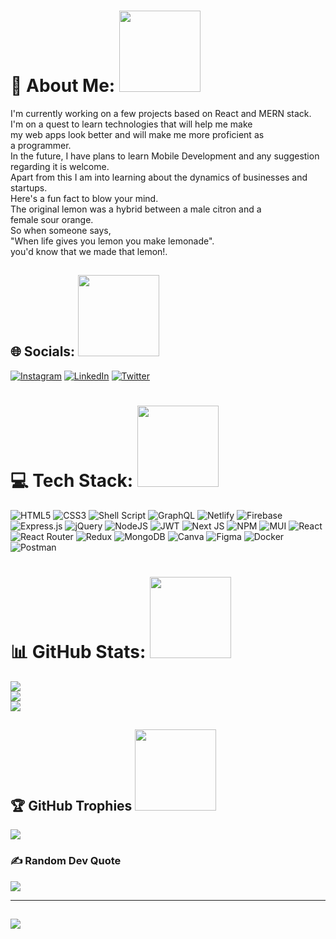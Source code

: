 # 💫 About Me:    <img src = "https://media.giphy.com/media/Q2T7BXRiDFPJcPoA7Z/giphy.gif" width = "130"/>
I'm currently working on a few projects based on React and MERN stack.<br>I'm on a quest to learn technologies that will help me make<br>my web apps look better and will make me more proficient as<br>a programmer.<br>In the future, I have plans to learn Mobile Development and any suggestion<br>regarding it is welcome.<br>Apart from this I am into learning about the dynamics of businesses and<br>startups.<br>Here's a fun fact to blow your mind.<br>The original lemon was a hybrid between a male citron and a<br>female sour orange.<br>So when someone says,<br>"When life gives you lemon you make lemonade".<br>you'd know that we made that lemon!.


## 🌐 Socials:   <img src="https://media.giphy.com/media/XxmK7dzlBRAYbMsRe8/giphy.gif" width="130"/>
[![Instagram](https://img.shields.io/badge/Instagram-%23E4405F.svg?logo=Instagram&logoColor=white)](https://instagram.com/shortlisted_weirdo/) [![LinkedIn](https://img.shields.io/badge/LinkedIn-%230077B5.svg?logo=linkedin&logoColor=white)](https://linkedin.com/in/sanjukta-singha-74069b97/) [![Twitter](https://img.shields.io/badge/Twitter-%231DA1F2.svg?logo=Twitter&logoColor=white)](https://twitter.com/Weirdloon?t=iU2SIGAO4zKxIANw2iSTLQ&s=09) 

# 💻 Tech Stack:    <img src = "https://media.giphy.com/media/UVG0BN8TOMKkPOJS6e/giphy.gif" width = "130"/>
![HTML5](https://img.shields.io/badge/html5-%23E34F26.svg?style=for-the-badge&logo=html5&logoColor=white) ![CSS3](https://img.shields.io/badge/css3-%231572B6.svg?style=for-the-badge&logo=css3&logoColor=white) ![Shell Script](https://img.shields.io/badge/shell_script-%23121011.svg?style=for-the-badge&logo=gnu-bash&logoColor=white) ![GraphQL](https://img.shields.io/badge/-GraphQL-E10098?style=for-the-badge&logo=graphql&logoColor=white) ![Netlify](https://img.shields.io/badge/netlify-%23000000.svg?style=for-the-badge&logo=netlify&logoColor=#00C7B7) ![Firebase](https://img.shields.io/badge/firebase-%23039BE5.svg?style=for-the-badge&logo=firebase) ![Express.js](https://img.shields.io/badge/express.js-%23404d59.svg?style=for-the-badge&logo=express&logoColor=%2361DAFB) ![jQuery](https://img.shields.io/badge/jquery-%230769AD.svg?style=for-the-badge&logo=jquery&logoColor=white) ![NodeJS](https://img.shields.io/badge/node.js-6DA55F?style=for-the-badge&logo=node.js&logoColor=white) ![JWT](https://img.shields.io/badge/JWT-black?style=for-the-badge&logo=JSON%20web%20tokens) ![Next JS](https://img.shields.io/badge/Next-black?style=for-the-badge&logo=next.js&logoColor=white) ![NPM](https://img.shields.io/badge/NPM-%23000000.svg?style=for-the-badge&logo=npm&logoColor=white) ![MUI](https://img.shields.io/badge/MUI-%230081CB.svg?style=for-the-badge&logo=material-ui&logoColor=white) ![React](https://img.shields.io/badge/react-%2320232a.svg?style=for-the-badge&logo=react&logoColor=%2361DAFB) ![React Router](https://img.shields.io/badge/React_Router-CA4245?style=for-the-badge&logo=react-router&logoColor=white) ![Redux](https://img.shields.io/badge/redux-%23593d88.svg?style=for-the-badge&logo=redux&logoColor=white) ![MongoDB](https://img.shields.io/badge/MongoDB-%234ea94b.svg?style=for-the-badge&logo=mongodb&logoColor=white) ![Canva](https://img.shields.io/badge/Canva-%2300C4CC.svg?style=for-the-badge&logo=Canva&logoColor=white) 	![Figma](https://img.shields.io/badge/figma-%23F24E1E.svg?style=for-the-badge&logo=figma&logoColor=white) ![Docker](https://img.shields.io/badge/docker-%230db7ed.svg?style=for-the-badge&logo=docker&logoColor=white) ![Postman](https://img.shields.io/badge/Postman-FF6C37?style=for-the-badge&logo=postman&logoColor=white)
# 📊 GitHub Stats:     <img src="https://media.giphy.com/media/QpyF0jsO26GWKTWctv/giphy.gif" width="130"/>
![](https://github-readme-stats.vercel.app/api?username=shortlisted159&theme=highcontrast&hide_border=false&include_all_commits=false&count_private=false)<br/>
![](https://github-readme-streak-stats.herokuapp.com/?user=shortlisted159&theme=highcontrast&hide_border=false)<br/>
![](https://github-readme-stats.vercel.app/api/top-langs/?username=shortlisted159&theme=highcontrast&hide_border=false&include_all_commits=false&count_private=false&layout=compact)

## 🏆 GitHub Trophies    <img src="https://media.giphy.com/media/SJ5wUu9OIRI1FYqLKq/giphy.gif" width="130"/>
![](https://github-profile-trophy.vercel.app/?username=shortlisted159&theme=chalk&no-frame=false&no-bg=false&margin-w=4)

### ✍️ Random Dev Quote
![](https://quotes-github-readme.vercel.app/api?type=horizontal&theme=merko)

---
[![](https://visitcount.itsvg.in/api?id=shortlisted159&icon=1&color=8)](https://visitcount.itsvg.in)
---
